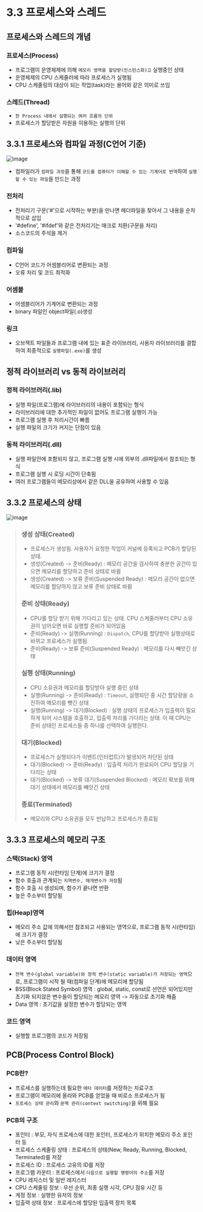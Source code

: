 # 3.3 프로세스와 스레드

## 프로세스와 스레드의 개념

### 프로세스(Process)

- 프로그램이 운영체제에 의해 `메모리 영역을 할당받(인스턴스화)고` 실행중인 상태
- 운영체제의 CPU 스케줄러에 따라 프로세스가 실행됨
- CPU 스케줄링의 대상이 되는 작업(task)라는 용어와 같은 의미로 쓰임

### 스레드(Thread)

- `한 Process 내에서 실행되는 여러 흐름의 단위`
- 프로세스가 할당받은 자원을 이용하는 실행의 단위

## 3.3.1 프로세스와 컴파일 과정(C언어 기준)

![image](https://t1.daumcdn.net/cfile/tistory/9901E4385C2880FA2E)

- 컴파일러가 `컴파일 과정`을 통해 `코드를 컴퓨터가 이해할 수 있는 기계어로 번역`하여 `실행할 수 있는 파일`을 만드는 과정

### 전처리

- 전처리기 구문('#'으로 시작하는 부분)을 만나면 헤더파일을 찾아서 그 내용을 순차적으로 삽입
- '#define', '#ifdef'와 같은 전처리기는 매크로 치환(구문을 처리)
- 소스코드의 주석을 제거

### 컴파일

- C언어 코드가 어셈블리어로 변환되는 과정
- 오류 처리 및 코드 최적화

### 어셈블

- 어셈블리어가 기계어로 변환되는 과정
- binary 파일인 object파일(.o)생성

### 링크

- 오브젝트 파일들과 프로그램 내에 있는 표준 라이브러리, 사용자 라이브러리를 결합하여 최종적으로 `실행파일(.exe)`를 생성

## 정적 라이브러리 vs 동적 라이브러리

### 정적 라이브러리(.lib)

- 실행 파일(프로그램)에 라이브러리의 내용이 포함되는 형식
- 라이브러리에 대한 추가적인 파일이 없어도 프로그램 실행이 가능
- 프로그램 실행 후 처리시간이 빠름
- 실행 파일의 크기가 커지는 단점이 있음

### 동적 라이브러리(.dll)

- 실행 파일안에 포함되지 않고, 프로그램 실행 시에 외부의 .dll파일에서 참조되는 형식
- 프로그램 실행 시 로딩 시간이 단축됨
- 여러 프로그램들이 메모리상에서 같은 DLL을 공유하여 사용할 수 있음

## 3.3.2 프로세스의 상태

![image](https://1.bp.blogspot.com/-gZJ31Dgw7bs/T5Z9SjzJiFI/AAAAAAAAJEk/S81m6yeBZqw/s1600/%EC%82%AC%EC%9A%A9%EC%9E%90+%EC%A7%80%EC%A0%95+10.jpg)

> ### 생성 상태(Created)
>
> - 프로세스가 생성됨. 사용자가 요청한 작업이 커널에 등록되고 PCB가 할당된 상태.
> - 생성(Created) -> 준비(Ready) : 메모리 공간을 검사하여 충분한 공간이 있으면 메모리를 할당하고 준비 상태로 바뀜
> - 생성(Created) -> 보류 준비(Suspended Ready) : 메모리 공간이 없으면 메모리를 할당하지 않고 보류 준비 상태로 바뀜
>
> ### 준비 상태(Ready)
>
> - CPU를 할당 받기 위해 기다리고 있는 상태. CPU 스케줄러부터 CPU 소유권이 넘어오면 바로 실행할 준비가 되어있음
> - 준비(Ready) -> 실행(Running) : `Dispatch`, CPU를 할당받아 실행상태로 바뀌고 프로세스가 실행됨
> - 준비(Ready) -> 보류 준비(Suspended Ready) : 메모리를 다시 빼앗긴 상태
>
> ### 실행 상태(Running)
>
> - CPU 소유권과 메모리를 할당받아 실행 중인 상태
> - 실행(Running) -> 준비(Ready) : `Timeout`, 실행되던 중 시간 할당량을 소진하여 메모리를 뺏긴 상태
> - 실행(Running) -> 대기(Blocked) : 실행 상태의 프로세스가 입출력이 필요하게 되어 시스템을 호출하고, 입출력 처리를 기다리는 상태. 이 때 CPU는 준비 상태인 프로세스들 중 하나를 선택하여 실행한다.
>
> ### 대기(Blocked)
>
> - 프로세스가 실행되다가 이벤트(인터럽트)가 발생되어 차단된 상태
> - 대기(Blocked) -> 준비(Ready) : 입출력 처리가 완료되어 CPU 할당을 기다리는 상태
> - 대기(Blocked) -> 보류 대기(Suspended Blocked) : 메모리 확보를 위해 대기 상태에서 메모리를 빼앗긴 상태
>
> ### 종료(Terminated)
>
> - 메모리와 CPU 소유권을 모두 반납하고 프로세스가 종료됨

## 3.3.3 프로세스의 메모리 구조

### 스택(Stack) 영역

- 프로그램 동작 시(런타임 단계)에 크기가 결정
- 함수 호출과 관계되는 `지역변수, 매개변수가 저장`됨
- 함수 호출 시 생성되며, 함수가 끝나면 반환
- 높은 주소부터 할당됨

### 힙(Heap)영역

- 메모리 주소 값에 의해서만 참조되고 사용되는 영역으로, 프로그램 동작 시(런타임)에 크기가 결정
- 낮은 주소부터 할당됨

### 데이터 영역

- `전역 변수(global variable)와 정적 변수(static variable)가 저장되는 영역`으로, 프로그램이 시작 될 때(컴파일 단계)에 메모리에 할당됨
- BSS(Block Stated Symbol) 영역 : global, static, const로 선언은 되어있지만 초기화 되지않은 변수들이 할당되는 메모리 영역 -> 자동으로 초기화 해줌
- Data 영역 : 초기값을 설정한 변수가 할당되는 영역

### 코드 영역

- 실행할 프로그램의 코드가 저장됨

## PCB(Process Control Block)

### PCB란?

- 프로세스를 실행하는데 필요한 `메타 데이터`를 저장하는 자료구조
- 프로그램이 메모리에 올라와 PCB를 얻었을 때 비로소 프로세스가 됨
- `프로세스 상태 관리`와 `문맥 관리(context switching)`을 위해 필요

### PCB의 구조

- 포인터 : 부모, 자식 프로세스에 대한 포인터, 프로세스가 위치한 메모리 주소 포인터 등
- 프로세스 스케줄링 상태 : 프로세스의 상태(New, Ready, Running, Blocked, Terminated)를 저장
- 프로세스 ID : 프로세스 고유의 ID를 저장
- 프로그램 카운터 : 프로세스에서 `다음으로 실행할 명령어의 주소`를 저장
- CPU 레지스터 및 일반 레지스터
- CPU 스케줄링 정보 : 우선 순위, 최종 실행 시각, CPU 점유 시간 등
- 계정 정보 : 실행한 유저의 정보
- 입출력 상태 정보 : 프로세스에 할당된 입출력 장치 목록
